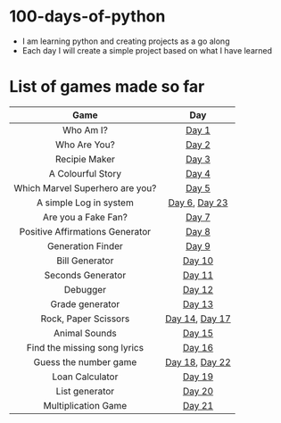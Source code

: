# 100-days-of-python

- I am learning python and creating projects as a go along
- Each day I will create a simple project based on what I have learned

# List of games made so far

| Game | Day |
| :-----: | :----:|
| Who Am I? | [Day 1](https://github.com/a11y-2824/100-days-of-python/tree/main/day_1) |
| Who Are You? | [Day 2](https://github.com/a11y-2824/100-days-of-python/tree/main/day_2) |
| Recipie Maker| [Day 3](https://github.com/a11y-2824/100-days-of-python/tree/main/day_3) |
| A Colourful Story| [Day 4](https://github.com/a11y-2824/100-days-of-python/tree/main/day_4) |
| Which Marvel Superhero are you? | [Day 5](https://github.com/a11y-2824/100-days-of-python/tree/main/day_5) |
| A simple Log in system | [Day 6](https://github.com/a11y-2824/100-days-of-python/tree/main/day_6), [Day 23](https://github.com/a11y-2824/100-days-of-python/tree/main/day_23) |
| Are you a Fake Fan? | [Day 7](https://github.com/a11y-2824/100-days-of-python/tree/main/day_7) |
| Positive Affirmations Generator | [Day 8](https://github.com/a11y-2824/100-days-of-python/tree/main/day_8) |
| Generation Finder| [Day 9](https://github.com/a11y-2824/100-days-of-python/tree/main/day_9) |
| Bill Generator | [Day 10](https://github.com/a11y-2824/100-days-of-python/tree/main/day_10) |
| Seconds Generator | [Day 11](https://github.com/a11y-2824/100-days-of-python/tree/main/day_11) |
| Debugger | [Day 12](https://github.com/a11y-2824/100-days-of-python/tree/main/day_12) |
| Grade generator | [Day 13](https://github.com/a11y-2824/100-days-of-python/tree/main/day_13) |
| Rock, Paper Scissors | [Day 14](https://github.com/a11y-2824/100-days-of-python/tree/main/day_14), [Day 17](https://github.com/a11y-2824/100-days-of-python/tree/main/day_17) |
| Animal Sounds | [Day 15](https://github.com/a11y-2824/100-days-of-python/tree/main/day_15) |
| Find the missing song lyrics | [Day 16](https://github.com/a11y-2824/100-days-of-python/tree/main/day_16) |
| Guess the number game| [Day 18](https://github.com/a11y-2824/100-days-of-python/tree/main/day_18), [Day 22](https://github.com/a11y-2824/100-days-of-python/tree/main/day_22) |
| Loan Calculator | [Day 19](https://github.com/a11y-2824/100-days-of-python/tree/main/day_19) |
| List generator | [Day 20](https://github.com/a11y-2824/100-days-of-python/tree/main/day_20) |
| Multiplication Game | [Day 21](https://github.com/a11y-2824/100-days-of-python/tree/main/day_21) |
